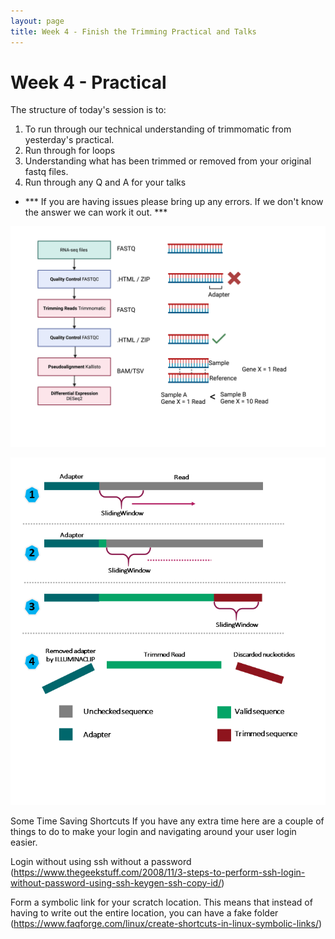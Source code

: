 ```yaml
---
layout: page
title: Week 4 - Finish the Trimming Practical and Talks
---
```


Week 4 - Practical
=====================

The structure of today's session is to:

1. To run through our technical understanding of trimmomatic from yesterday's practical. 
2. Run through for loops 
3. Understanding what has been trimmed or removed from your original fastq files. 
4. Run through any Q and A for your talks 
- *** If you are having issues please bring up any errors. If we don't know the answer we can work it out. ***




 ![SlidingWindow](../assets/img/pipeline.png)








 ![SlidingWindow](../assets/img/slidingwindow.png)









Some Time Saving Shortcuts If you have any extra time here are a couple of things to do to make your login and navigating around your user login easier.

Login without using ssh without a password (https://www.thegeekstuff.com/2008/11/3-steps-to-perform-ssh-login-without-password-using-ssh-keygen-ssh-copy-id/)

Form a symbolic link for your scratch location. This means that instead of having to write out the entire location, you can have a fake folder (https://www.faqforge.com/linux/create-shortcuts-in-linux-symbolic-links/)
